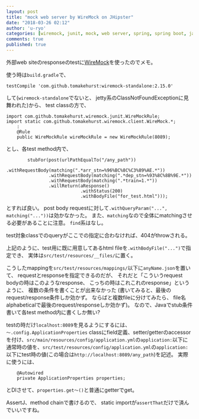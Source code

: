 ```yaml
---
layout: post
title: "mock web server by WireMock on JHipster"
date: "2018-03-26 02:12"
author: 'u-ryo'
categories: [wiremock, junit, mock, web server, spring, spring boot, java, jhipster]
comments: true
published: true
---
```

外部web siteのresponseのtestに[WireMock](http://wiremock.org/)を使ったのでメモ。

使う時は`build.gradle`で、

```
testCompile 'com.github.tomakehurst:wiremock-standalone:2.15.0'
```

して(`wiremock-standalone`でないと、
jetty系のClassNotFoundExceptionに見舞われた)から、
test classの方で、

```
import com.github.tomakehurst.wiremock.junit.WireMockRule;
import static com.github.tomakehurst.wiremock.client.WireMock.*;
    :
    @Rule
    public WireMockRule wireMockRule = new WireMockRule(8089);
```

とし、各test method内で、

```
        stubFor(post(urlPathEqualTo("/any_path"))
                .withRequestBody(matching(".*arr_stn=%96%BC%8C%C3%89%AE.*"))
                .withRequestBody(matching(".*dep_stn=%93%8C%8B%9E.*"))
                .withRequestBody(matching(".*train=1.*"))
                .willReturn(aResponse()
                            .withStatus(200)
                            .withBodyFile("for_test.html")));
```

とすれば良い。
post body requestに対して`.withQueryParam("...", matching("..."))`は効かなかった。
また、`matching`なので全体にmatchingさせる必要があることに注意。
`find`系はなし。

test対象classでのqueryがここでの指定に合わなければ、404がthrowされる。

上記のように、test用に既に用意してあるhtml fileを`.withBodyFile("...")`で指定でき、
実体は`src/test/resources/__files/`に置く。

こうしたmappingを`src/test/resources/mappings/`以下に`anyName.json`を置いて、
requestとresponseを指定できるのだが、
それだと「こういうrequest bodyの時はこのようなresponse、
こっちの時はこれこれのresponse」というように、
複数の条件を書くことが出来なかった
(書いてみると、最後のrequest/response条件しか効かず。
ならばと複数fileに分けてみたら、
file名alphabeticalで最後のrequest/responseしか効かず)。
なので、Javaでstub条件書いて各test method内に書くしか無い?


testの時だけ`localhost:8089`を見るようにするには、
`〜.config.ApplicationProperties` classにfield定義、setter/getterのaccessorを付け、`src/main/resources/config/application.yml`の`application:`以下に通常時の値を、`src/test/resources/config/application.yml`の`application:`以下にtest時の値(この場合は`http://localhost:8089/any_path`)を記述。
実際に使うには、

```
    @Autowired
    private ApplicationProperties properties;
```

とDIさせて、`properties.get〜()`と普通にgetterでget。

AssertJ、method chainで書けるので、
static importが`assertThat`だけで済んでいいですね。
